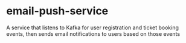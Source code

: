 # email-push-service
A service that listens to Kafka for user registration and ticket booking events, then sends email notifications to users based on those events
